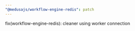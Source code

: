 ```yaml
---
"@medusajs/workflow-engine-redis": patch
---
```


fix(workflow-engine-redis): cleaner using worker connection
